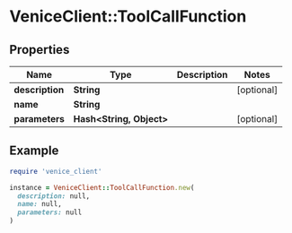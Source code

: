 # VeniceClient::ToolCallFunction

## Properties

| Name | Type | Description | Notes |
| ---- | ---- | ----------- | ----- |
| **description** | **String** |  | [optional] |
| **name** | **String** |  |  |
| **parameters** | **Hash&lt;String, Object&gt;** |  | [optional] |

## Example

```ruby
require 'venice_client'

instance = VeniceClient::ToolCallFunction.new(
  description: null,
  name: null,
  parameters: null
)
```

